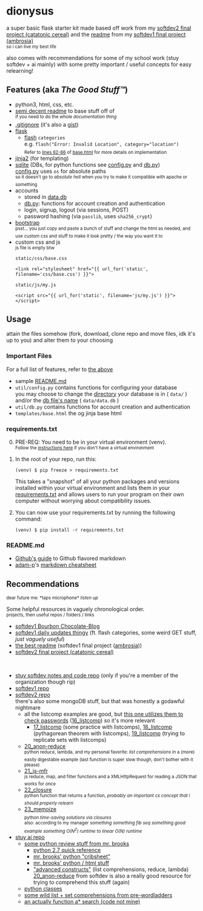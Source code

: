 # dionysus

a super basic flask starter kit made based off work from my [softdev2 final project (catatonic cereal)](https://github.com/tfabiha/ccereal/) and the [readme](https://github.com/rachel-ng/group-d-etat) from my [softdev1 final project (ambrosia)](https://github.com/rachel-ng/group-d-etat)  
<sub>so i can live my best life</sub>

also comes with recommendations for some of my school work (stuy softdev + ai mainly) with some pretty important / useful concepts for easy relearning! 

## Features (aka *The Good Stuff<!-- $#!+-->™*)

<!-- For a list of in progress<sup>*(ish)*</sup> features, [refer to this](#to-do) -->

- python3, html, css, etc. 
- [semi decent readme](#sample.md) to base stuff off of  
    <sup>if you need to do the whole *documentation thing*</sup>
- [.gitignore](.gitignore) (it's also a [gist](https://gist.github.com/rachel-ng/7e26de56cb4a6370164213bd33c31f54))
- [flask](http://flask.pocoo.org/)
    - [flash](http://flask.pocoo.org/docs/1.0/patterns/flashing/) `categories`  
      e.g. `flash("Error: Invalid Location", category="location")`  
      <sub>Refer to [lines 62-86](https://github.com/rachel-ng/dionysus/blob/master/templates/base.html#L62-L86) of [base.html](templates/base.html) for more details on implementation</sub>
- [jinja2](http://jinja.pocoo.org/) (for templating)
- [sqlite](https://docs.python.org/3.4/library/sqlite3.html) (DBs, for python functions see [config.py](util/config.py) and [db.py](util/db.py))  
    [config.py](util/config.py) uses `os` for absolute paths  
    <sup>so it doesn't go to *absolute hell* when you try to make it compatible with apache or something</sup>  
- accounts
    - stored in [data.db](data/data.db)
    - [db.py](util/db.py): functions for account creation and authentication
    - login, signup, logout (via sessions, POST)
    - password hashing (via `passlib`, uses `sha256_crypt`)
- [bootstrap](https://getbootstrap.com/)  
    <sup>psst... you just copy and paste a bunch of stuff and change the html as needed, and use custom css and stuff to make it look pretty / the way you want it to</sup>
- custom css and js  
    <sup>js file is empty btw</sup>  
    ```
    static/css/base.css
    
    <link rel="stylesheet" href="{{ url_for('static', filename='css/base.css') }}">
    ```
    ```
    static/js/my.js
    
    <script src="{{ url_for('static', filename='js/my.js') }}"></script>
    ```


## Usage

attain the files somehow (fork, download, clone repo and move files, idk it's up to you) and alter them to your choosing

### Important Files

For a full list of features, refer to [the above](#the-good-)

- sample [README.md](sample.md)
- `util/config.py` contains functions for configuring your database  
    you may choose to change the [directory](https://github.com/rachel-ng/dionysus/blob/master/util/config.py#L8) your database is in ( `data/` ) and/or the [db file's name](https://github.com/rachel-ng/dionysus/blob/master/util/config.py#L9) ( `data/data.db` )
- `util/db.py` contains functions for account creation and authentication
- `templates/base.html` the og jinja base html


### requirements.txt

0. PRE-REQ: You need to be in your virtual environment (venv).  
<sup>Follow the [instructions here](sample.md#dependencies) if you don't have a virtual environment</sup>

1. In the root of your repo, run this: 

    ```
    (venv) $ pip freeze > requirements.txt
    ```
    
    This takes a "snapshot" of all your python packages and versions installed within your virtual environment and lists them in your [requirements.txt](requirements.txt) and allows users to run your program on their own computer without worrying about compatibility issues. 
    
2. You can now use your requirements.txt by running the following command: 
    ```
    (venv) $ pip install -r requirements.txt
    ```


### README.md

- [Github's guide](https://guides.github.com/features/mastering-markdown/) to Github flavored markdown
- [adam-p](https://github.com/adam-p)'s [markdown cheatsheet](https://github.com/adam-p/markdown-here/wiki/Markdown-Cheatsheet)


## Recommendations

<sup>dear future me: \*taps microphone\* *listen up*</sup>

Some helpful resources in vaguely chronological order.  
<sup>projects, then useful repos / folders / links</sup>

- [softdev1 Bourbon Chocolate-Blog](https://github.com/dkeriazisStuy/Bourbon-Chocolate_Blog)
- [softdev1 daily updates thingy](https://github.com/ryan-aday/RanQuoR-Turkey--adayR-mohriC-ngR-zhouQ) (ft. flash categories, some weird GET stuff, *just vaguely useful*)
- [the best readme](https://github.com/rachel-ng/group-d-etat) (softdev1 final project ([ambrosia](https://github.com/rachel-ng/group-d-etat)))
- [softdev2 final project (catatonic cereal)](https://github.com/tfabiha/ccereal/)

<br>

- [stuy softdev notes and code repo](https://github.com/stuy-softdev/notes-and-code) (only if you're a member of the organization though rip)
- [softdev1 repo](https://github.com/rachel-ng/softdev)
- [softdev2 repo](https://github.com/rachel-ng/re-softdev)  
    there's also some mongoDB stuff, but that was honestly a godawful nightmare 
    - all the listcomp examples are good, but [this one utilizes them to check passwords](https://github.com/rachel-ng/re-softdev/blob/master/16_listcomp/listcomp.py) ([16_listcomp](https://github.com/rachel-ng/re-softdev/blob/master/16_listcomp/listcomp.py)) so it's more relevant
        - [17_listcomp](https://github.com/rachel-ng/re-softdev/blob/master/17_listcomp/work.py) (some practice with listcomps), [18_listcomp](https://github.com/rachel-ng/re-softdev/blob/master/18_listcomp/pyth.py) (pythagorean theorem with listcomps), [19_listcomp](https://github.com/rachel-ng/re-softdev/blob/master/19_listcomp/sets.py) (trying to replicate sets with listcomps)
    - [20_anon-reduce](https://github.com/rachel-ng/re-softdev/blob/master/20_anon-reduce/reduce.py)  
        <sup>python reduce, lambda, and my personal favorite: *list comprehensions* in a (more) easily digestable example (last function is super slow though, don't bother with it please)</sup>
    - [21_js-mfr](https://github.com/rachel-ng/re-softdev/blob/master/21_js-mfr/index.js)  
        <sup>js reduce, map, and filter functions and a XMLHttpRequest for reading a JSON that works for once</sup>
    - [22_closure](https://github.com/rachel-ng/re-softdev/blob/master/22_closure/closure.py)  
        <sup>python function that returns a function, *probably an important cs concept that i should properly relearn*</sup>
    - [23_memoize](https://github.com/rachel-ng/re-softdev/blob/master/23_memoize/memoize.py)  
        <sub>python *time-saving solutions via closures*</sub>  
        <sup>also: according to my manager *something something fib seq something good example something O(N<sup>2</sup>) runtime to linear O(N) runtime*</sup>
- [stuy ai repo](https://github.com/rachel-ng/ai-cant-even)
    - [some python review stuff from mr. brooks](https://github.com/rachel-ng/ai-cant-even/tree/master/b_python_review)
        - [python 2.7 quick reference](http://rgruet.free.fr/PQR27/PQR2.7.html)
        - [mr. brooks' python "cribsheet"](http://bert.stuy.edu/pbrooks/cribsheets/Python-sheet.pdf)
        - [mr. brooks' python / html stuff](http://bert.stuy.edu/pbrooks/IntroResources/TOC.html)
        - ["advanced constructs"](http://bert.stuy.edu/pbrooks/IntroResources/PythonAdvancedConstructs.htm) (list comprehensions, reduce, lambda)  
            [20_anon-reduce](https://github.com/rachel-ng/re-softdev/blob/master/20_anon-reduce/reduce.py) from softdev is also a really good resource for trying to comprehend this stuff (again) 
    - [python classes](https://github.com/rachel-ng/ai-cant-even/tree/master/b_python_classes)
    - [some wild list + set comprehensions from pre-wordladders](https://github.com/rachel-ng/ai-cant-even/blob/master/3_pre-wordladder/neighbors.py)
    - [an actually function a* search (code not mine)](https://github.com/rachel-ng/ai-cant-even/blob/master/0_extra_credit/wordladders_extra_credit_04_10_2019.py)
